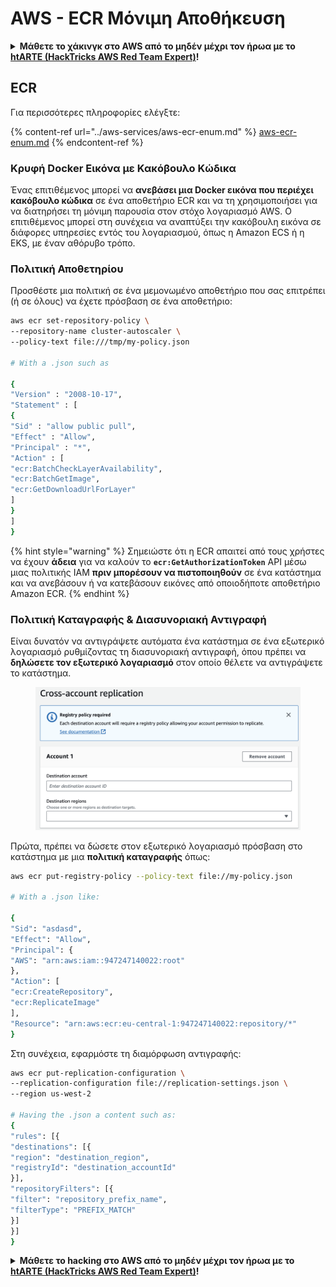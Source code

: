 # AWS - ECR Μόνιμη Αποθήκευση

<details>

<summary><strong>Μάθετε το χάκινγκ στο AWS από το μηδέν μέχρι τον ήρωα με το</strong> <a href="https://training.hacktricks.xyz/courses/arte"><strong>htARTE (HackTricks AWS Red Team Expert)</strong></a><strong>!</strong></summary>

Άλλοι τρόποι για να υποστηρίξετε το HackTricks:

* Εάν θέλετε να δείτε την **εταιρεία σας να διαφημίζεται στο HackTricks** ή να **κατεβάσετε το HackTricks σε μορφή PDF** ελέγξτε τα [**ΣΧΕΔΙΑ ΣΥΝΔΡΟΜΗΣ**](https://github.com/sponsors/carlospolop)!
* Αποκτήστε το [**επίσημο PEASS & HackTricks swag**](https://peass.creator-spring.com)
* Ανακαλύψτε [**την Οικογένεια PEASS**](https://opensea.io/collection/the-peass-family), τη συλλογή μας από αποκλειστικά [**NFTs**](https://opensea.io/collection/the-peass-family)
* **Εγγραφείτε στη** 💬 [**ομάδα Discord**](https://discord.gg/hRep4RUj7f) ή στη [**ομάδα telegram**](https://t.me/peass) ή **ακολουθήστε** μας στο **Twitter** 🐦 [**@hacktricks_live**](https://twitter.com/hacktricks_live)**.**
* **Μοιραστείτε τα χάκινγκ κόλπα σας υποβάλλοντας PRs στα** [**HackTricks**](https://github.com/carlospolop/hacktricks) και [**HackTricks Cloud**](https://github.com/carlospolop/hacktricks-cloud) αποθετήρια του github.

</details>

## ECR

Για περισσότερες πληροφορίες ελέγξτε:

{% content-ref url="../aws-services/aws-ecr-enum.md" %}
[aws-ecr-enum.md](../aws-services/aws-ecr-enum.md)
{% endcontent-ref %}

### Κρυφή Docker Εικόνα με Κακόβουλο Κώδικα

Ένας επιτιθέμενος μπορεί να **ανεβάσει μια Docker εικόνα που περιέχει κακόβουλο κώδικα** σε ένα αποθετήριο ECR και να τη χρησιμοποιήσει για να διατηρήσει τη μόνιμη παρουσία στον στόχο λογαριασμό AWS. Ο επιτιθέμενος μπορεί στη συνέχεια να αναπτύξει την κακόβουλη εικόνα σε διάφορες υπηρεσίες εντός του λογαριασμού, όπως η Amazon ECS ή η EKS, με έναν αθόρυβο τρόπο.

### Πολιτική Αποθετηρίου

Προσθέστε μια πολιτική σε ένα μεμονωμένο αποθετήριο που σας επιτρέπει (ή σε όλους) να έχετε πρόσβαση σε ένα αποθετήριο:
```bash
aws ecr set-repository-policy \
--repository-name cluster-autoscaler \
--policy-text file:///tmp/my-policy.json

# With a .json such as

{
"Version" : "2008-10-17",
"Statement" : [
{
"Sid" : "allow public pull",
"Effect" : "Allow",
"Principal" : "*",
"Action" : [
"ecr:BatchCheckLayerAvailability",
"ecr:BatchGetImage",
"ecr:GetDownloadUrlForLayer"
]
}
]
}
```
{% hint style="warning" %}
Σημειώστε ότι η ECR απαιτεί από τους χρήστες να έχουν **άδεια** για να καλούν το **`ecr:GetAuthorizationToken`** API μέσω μιας πολιτικής IAM **πριν μπορέσουν να πιστοποιηθούν** σε ένα κατάστημα και να ανεβάσουν ή να κατεβάσουν εικόνες από οποιοδήποτε αποθετήριο Amazon ECR.
{% endhint %}

### Πολιτική Καταγραφής & Διασυνοριακή Αντιγραφή

Είναι δυνατόν να αντιγράψετε αυτόματα ένα κατάστημα σε ένα εξωτερικό λογαριασμό ρυθμίζοντας τη διασυνοριακή αντιγραφή, όπου πρέπει να **δηλώσετε τον εξωτερικό λογαριασμό** στον οποίο θέλετε να αντιγράψετε το κατάστημα.

<figure><img src="../../../.gitbook/assets/image (1) (1) (1) (1) (1) (1) (1) (1) (1) (1) (1) (1) (1) (1) (1) (1) (1) (1) (1) (1).png" alt=""><figcaption></figcaption></figure>

Πρώτα, πρέπει να δώσετε στον εξωτερικό λογαριασμό πρόσβαση στο κατάστημα με μια **πολιτική καταγραφής** όπως:
```bash
aws ecr put-registry-policy --policy-text file://my-policy.json

# With a .json like:

{
"Sid": "asdasd",
"Effect": "Allow",
"Principal": {
"AWS": "arn:aws:iam::947247140022:root"
},
"Action": [
"ecr:CreateRepository",
"ecr:ReplicateImage"
],
"Resource": "arn:aws:ecr:eu-central-1:947247140022:repository/*"
}
```
Στη συνέχεια, εφαρμόστε τη διαμόρφωση αντιγραφής:
```bash
aws ecr put-replication-configuration \
--replication-configuration file://replication-settings.json \
--region us-west-2

# Having the .json a content such as:
{
"rules": [{
"destinations": [{
"region": "destination_region",
"registryId": "destination_accountId"
}],
"repositoryFilters": [{
"filter": "repository_prefix_name",
"filterType": "PREFIX_MATCH"
}]
}]
}
```
<details>

<summary><strong>Μάθετε το hacking στο AWS από το μηδέν μέχρι τον ήρωα με το</strong> <a href="https://training.hacktricks.xyz/courses/arte"><strong>htARTE (HackTricks AWS Red Team Expert)</strong></a><strong>!</strong></summary>

Άλλοι τρόποι για να υποστηρίξετε το HackTricks:

* Εάν θέλετε να δείτε την **εταιρεία σας να διαφημίζεται στο HackTricks** ή να **κατεβάσετε το HackTricks σε μορφή PDF** ελέγξτε τα [**ΣΧΕΔΙΑ ΣΥΝΔΡΟΜΗΣ**](https://github.com/sponsors/carlospolop)!
* Αποκτήστε το [**επίσημο PEASS & HackTricks swag**](https://peass.creator-spring.com)
* Ανακαλύψτε [**The PEASS Family**](https://opensea.io/collection/the-peass-family), τη συλλογή μας από αποκλειστικά [**NFTs**](https://opensea.io/collection/the-peass-family)
* **Εγγραφείτε στη** 💬 [**ομάδα Discord**](https://discord.gg/hRep4RUj7f) ή στη [**ομάδα telegram**](https://t.me/peass) ή **ακολουθήστε** μας στο **Twitter** 🐦 [**@hacktricks_live**](https://twitter.com/hacktricks_live)**.**
* **Μοιραστείτε τα hacking tricks σας υποβάλλοντας PRs στα** [**HackTricks**](https://github.com/carlospolop/hacktricks) και [**HackTricks Cloud**](https://github.com/carlospolop/hacktricks-cloud) αποθετήρια του github.

</details>

